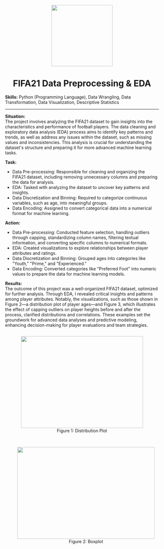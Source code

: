 <div align="center">
<img src="https://github.com/user-attachments/assets/fac860b6-8fe4-4716-ae9f-b7613841a0b3" width=200, height=200>
  
# FIFA21 Data Preprocessing & EDA
</div>

**Skills:** Python (Programming Language), Data Wrangling, Data Transformation, Data Visualization, Descriptive Statistics

---
**Situation:** </br>
The project involves analyzing the FIFA21 dataset to gain insights into the characteristics and performance of football players. The data cleaning and exploratory data analysis (EDA) process aims to identify key patterns and trends, as well as address any issues within the dataset, such as missing values and inconsistencies. This analysis is crucial for understanding the dataset's structure and preparing it for more advanced machine learning tasks.

**Task:** 
* Data Pre-processing: Responsible for cleaning and organizing the FIFA21 dataset, including removing unnecessary columns and preparing the data for analysis.
* EDA: Tasked with analyzing the dataset to uncover key patterns and insights.
* Data Discretization and Binning: Required to categorize continuous variables, such as age, into meaningful groups.
* Data Encoding: Assigned to convert categorical data into a numerical format for machine learning.

**Action:**
* Data Pre-processing: Conducted feature selection, handling outliers through capping, standardizing column names, filtering textual information, and converting specific columns to numerical formats.
* EDA: Created visualizations to explore relationships between player attributes and ratings.
* Data Discretization and Binning: Grouped ages into categories like "Youth," "Prime," and "Experienced."
* Data Encoding: Converted categories like "Preferred Foot" into numeric values to prepare the data for machine learning models.

**Results:** </br>
The outcome of this project was a well-organized FIFA21 dataset, optimized for further analysis. Through EDA, I revealed critical insights and patterns among player attributes. Notably, the visualizations, such as those shown in Figure 2—a distribution plot of player ages—and Figure 3, which illustrates the effect of capping outliers on player heights before and after the process, clarified distributions and correlations. These examples set the groundwork for advanced data analyses and predictive modeling, enhancing decision-making for player evaluations and team strategies.

<div align="center">
  <figure style="display: inline-block; text-align: center;">
    <img src="https://github.com/user-attachments/assets/6c4e91ad-a705-4f97-bfac-abbd62dfeca2" width="400" height="300"> </br>
    <figcaption>Figure 1: Distribution Plot</figcaption>
  </figure></br></br>

  <figure style="display: inline-block; text-align: center;">
    <img src="https://github.com/user-attachments/assets/a6734195-c059-4e32-9e6c-1a7d055b1720" width="450" height="300"></br>
    <figcaption>Figure 2: Boxplot</figcaption>
  </figure>
</div>


